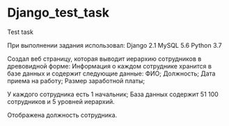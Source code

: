 # Django_test_task
Test task

  При выполнении задания использовал:
Django 2.1
MySQL 5.6
Python 3.7

  Создал веб страницу, которая выводит иерархию сотрудников в древовидной форме:
Информация о каждом сотруднике хранится в базе данных и
содержит следующие данные:
ФИО;
Должность;
Дата приема на работу;
Размер заработной платы;

У каждого сотрудника есть 1 начальник;
База данных содержит 51 100 сотрудников и 5 уровней иерархий.

Отображена должность сотрудника.
